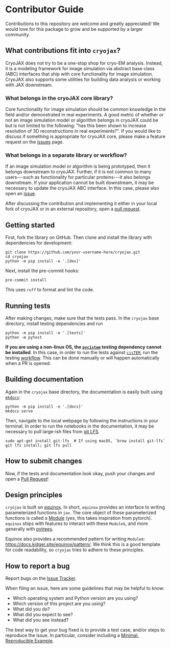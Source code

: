 # Contributor Guide

Contributions to this repository are welcome and greatly appreciated! We would love
for this package to grow and be supported by a larger community.

## What contributions fit into `cryojax`?

CryoJAX does not try to be a one-stop shop for cryo-EM analysis. Instead, it is a modeling framework for image simulation via abstract base class (ABC) interfaces that ship with core functionality for image simulation. CryoJAX also supports some utilities for building data analysis or working with JAX downstream.

### What belongs in the cryoJAX core library?

Core functionality for image simulation should be common knowledge in the field and/or demonstrated in real experiments. A good metric of whether or not an image simulation model or algorithm belongs in cryoJAX could be but is not limited to the following: "has this been shown to increase resolution of 3D reconstructions in real experiments?". If you would like to discuss if something is appropriate for cryoJAX core, please make a feature request on the [issues](https://github.com/michael-0brien/cryojax/issues) page.

### What belongs in a separate library or workflow?

If an image simulation model or algorithm is being prototyped, then it belongs downstream to cryoJAX. Further, if it is not common to many users---such as functionality for particular proteins---it also belongs downstream. If your application cannot be built downstream, it may be necessary to update the cryoJAX ABC interface. In this case, please also open an [issue](https://github.com/michael-0brien/cryojax/issues).

After discussing the contribution and implementing it either in your local fork of cryoJAX or in an external repository, open a [pull request](https://github.com/michael-0brien/cryojax/pulls).

## Getting started

First, fork the library on GitHub. Then clone and install the library with dependencies for development:

```
git clone https://github.com/your-username-here/cryojax.git
cd cryojax
python -m pip install -e '.[dev]'
```

Next, install the pre-commit hooks:

```
pre-commit install
```

This uses `ruff` to format and lint the code.

## Running tests

After making changes, make sure that the tests pass. In the `cryojax` base directory, install testing dependencies and run

```
python -m pip install -e '.[tests]'
python -m pytest
```

**If you are using a non-linux OS, the [`pycistem`](https://github.com/jojoelfe/pycistem) testing dependency cannot be installed**. In this case, in order to run the tests against [`cisTEM`](https://github.com/timothygrant80/cisTEM), run the testing [workflow](https://github.com/michael-0brien/cryojax/actions/workflows/ci_build.yml). This can be done manually or will happen automatically when a PR is opened.

## Building documentation

Again in the `cryojax` base directory, the documentation is easily built using [`mkdocs`](https://www.mkdocs.org/getting-started/#getting-started-with-mkdocs):

```
python -m pip install -e '.[docs]'
mkdocs serve
```

Then, navigate to the local webpage by following the instructions in your terminal. In order to run the notebooks in the documentation, it may be necessary to pull large-ish files from [git LFS](https://git-lfs.com/).

```
sudo apt-get install git-lfs  # If using macOS, `brew install git-lfs`
git lfs install; git lfs pull
```

## How to submit changes

Now, if the tests and documentation look okay, push your changes and open a [Pull Request](https://github.com/michael-0brien/cryojax/pulls)!

## Design principles

`cryojax` is built on [equinox](https://docs.kidger.site/equinox/). In short, `equinox` provides an interface to writing parameterized functions in `jax`. The core object of these parameterized functions is called a [Module](https://docs.kidger.site/equinox/api/module/module/) (yes, this takes inspiration from pytorch). `equinox` ships with features to interact with these `Module`s, and more generally with [pytrees](https://jax.readthedocs.io/en/latest/pytrees.html).

Equinox also provides a recommended pattern for writing `Module`s: https://docs.kidger.site/equinox/pattern/. We think this is a good template for code readability, so `cryojax` tries to adhere to these principles.

## How to report a bug

Report bugs on the [Issue Tracker](https://github.com/michael-0brien/cryojax/issues).

When filing an issue, here are some guidelines that may be helpful to know:

- Which operating system and Python version are you using?
- Which version of this project are you using?
- What did you do?
- What did you expect to see?
- What did you see instead?

The best way to get your bug fixed is to provide a test case, and/or steps to
reproduce the issue. In particular, consider including a [Minimal, Reproducible
Example](https://stackoverflow.com/help/minimal-reproducible-example).
